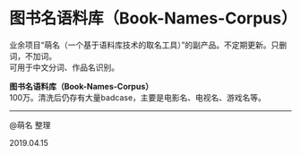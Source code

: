 # 图书名语料库（Book-Names-Corpus）
业余项目“萌名（一个基于语料库技术的取名工具）”的副产品。不定期更新。只删词，不加词。</br>
可用于中文分词、作品名识别。

<strong>图书名语料库（Book-Names-Corpus）</strong></br>
100万。清洗后仍存有大量badcase，主要是电影名、电视名、游戏名等。

---

@萌名 整理

2019.04.15
